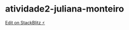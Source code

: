 # atividade2-juliana-monteiro

[Edit on StackBlitz ⚡️](https://stackblitz.com/edit/atividade2-juliana-monteiro)
